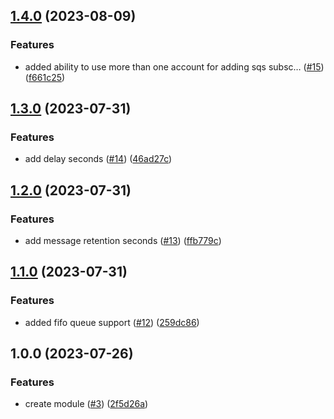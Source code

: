 ## [1.4.0](https://github.com/justtrackio/terraform-aws-sqs/compare/v1.3.0...v1.4.0) (2023-08-09)


### Features

* added ability to use more than one account for adding sqs subsc… ([#15](https://github.com/justtrackio/terraform-aws-sqs/issues/15)) ([f661c25](https://github.com/justtrackio/terraform-aws-sqs/commit/f661c2559c4285a69e8d0abe404a2832b5ebcb8c))

## [1.3.0](https://github.com/justtrackio/terraform-aws-sqs/compare/v1.2.0...v1.3.0) (2023-07-31)


### Features

* add delay seconds ([#14](https://github.com/justtrackio/terraform-aws-sqs/issues/14)) ([46ad27c](https://github.com/justtrackio/terraform-aws-sqs/commit/46ad27c244e00b74d84bd8ea9acfc51fa716087c))

## [1.2.0](https://github.com/justtrackio/terraform-aws-sqs/compare/v1.1.0...v1.2.0) (2023-07-31)


### Features

* add message retention seconds ([#13](https://github.com/justtrackio/terraform-aws-sqs/issues/13)) ([ffb779c](https://github.com/justtrackio/terraform-aws-sqs/commit/ffb779c74a5421bade64a6186b938e5c8a37cddf))

## [1.1.0](https://github.com/justtrackio/terraform-aws-sqs/compare/v1.0.0...v1.1.0) (2023-07-31)


### Features

* added fifo queue support ([#12](https://github.com/justtrackio/terraform-aws-sqs/issues/12)) ([259dc86](https://github.com/justtrackio/terraform-aws-sqs/commit/259dc863c87c76af32a54f4a0e8c39f98a90cf16))

## 1.0.0 (2023-07-26)


### Features

* create module ([#3](https://github.com/justtrackio/terraform-aws-sqs/issues/3)) ([2f5d26a](https://github.com/justtrackio/terraform-aws-sqs/commit/2f5d26a891af10af8317a9e03dc3eac6a33b928f))
